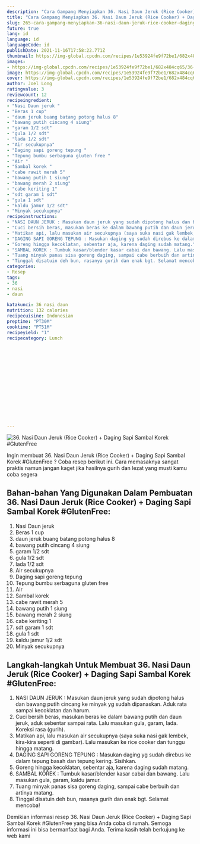 ```yaml
---
description: "Cara Gampang Menyiapkan 36. Nasi Daun Jeruk (Rice Cooker) + Daging Sapi Sambal Korek #GlutenFree, Enak Banget"
title: "Cara Gampang Menyiapkan 36. Nasi Daun Jeruk (Rice Cooker) + Daging Sapi Sambal Korek #GlutenFree, Enak Banget"
slug: 265-cara-gampang-menyiapkan-36-nasi-daun-jeruk-rice-cooker-daging-sapi-sambal-korek-glutenfree-enak-banget
future: true
lang: id
language: id
languageCode: id
publishDate: 2021-11-16T17:58:22.771Z 
thumbnail: https://img-global.cpcdn.com/recipes/1e53924fe9f72be1/682x484cq65/36-nasi-daun-jeruk-rice-cooker-daging-sapi-sambal-korek-glutenfree-foto-resep-utama.webp
images:
- https://img-global.cpcdn.com/recipes/1e53924fe9f72be1/682x484cq65/36-nasi-daun-jeruk-rice-cooker-daging-sapi-sambal-korek-glutenfree-foto-resep-utama.webp
image: https://img-global.cpcdn.com/recipes/1e53924fe9f72be1/682x484cq65/36-nasi-daun-jeruk-rice-cooker-daging-sapi-sambal-korek-glutenfree-foto-resep-utama.webp
cover: https://img-global.cpcdn.com/recipes/1e53924fe9f72be1/682x484cq65/36-nasi-daun-jeruk-rice-cooker-daging-sapi-sambal-korek-glutenfree-foto-resep-utama.webp
author: Joel Long
ratingvalue: 3
reviewcount: 12
recipeingredient:
- "Nasi Daun jeruk "
- "Beras 1 cup"
- "daun jeruk buang batang potong halus 8"
- "bawang putih cincang 4 siung"
- "garam 1/2 sdt"
- "gula 1/2 sdt"
- "lada 1/2 sdt"
- "Air secukupnya"
- "Daging sapi goreng tepung "
- "Tepung bumbu serbaguna gluten free "
- "Air "
- "Sambal korek "
- "cabe rawit merah 5"
- "bawang putih 1 siung"
- "bawang merah 2 siung"
- "cabe keriting 1"
- "sdt garam 1 sdt"
- "gula 1 sdt"
- "kaldu jamur 1/2 sdt"
- "Minyak secukupnya"
recipeinstructions:
- "NASI DAUN JERUK : Masukan daun jeruk yang sudah dipotong halus dan bawang putih cincang ke minyak yg sudah dipanaskan. Aduk rata sampai kecoklatan dan harum."
- "Cuci bersih beras, masukan beras ke dalam bawang putih dan daun jeruk, aduk sebentar sampai rata. Lalu masukan gula, garam, lada. Koreksi rasa (gurih)."
- "Matikan api, lalu masukan air secukupnya (saya suka nasi gak lembek, kira-kira seperti di gambar). Lalu masukan ke rice cooker dan tunggu hingga matang."
- "DAGING SAPI GORENG TEPUNG : Masukan daging yg sudah direbus ke dalam tepung basah dan tepung kering. Sisihkan."
- "Goreng hingga kecoklatan, sebentar aja, karena daging sudah matang."
- "SAMBAL KOREK : Tumbuk kasar/blender kasar cabai dan bawang. Lalu masukan gula, garam, kaldu jamur."
- "Tuang minyak panas sisa goreng daging, sampai cabe berbuih dan artinya matang."
- "Tinggal disatuin deh bun, rasanya gurih dan enak bgt. Selamat mencoba!"
categories:
- Resep
tags:
- 36
- nasi
- daun

katakunci: 36 nasi daun 
nutrition: 132 calories
recipecuisine: Indonesian
preptime: "PT30M"
cooktime: "PT51M"
recipeyield: "1"
recipecategory: Lunch


     
    
    
    
    
    
    
    
    
    
    
      
    
---
```



![36. Nasi Daun Jeruk (Rice Cooker) + Daging Sapi Sambal Korek #GlutenFree](https://img-global.cpcdn.com/recipes/1e53924fe9f72be1/682x484cq65/36-nasi-daun-jeruk-rice-cooker-daging-sapi-sambal-korek-glutenfree-foto-resep-utama.webp)

Ingin membuat 36. Nasi Daun Jeruk (Rice Cooker) + Daging Sapi Sambal Korek #GlutenFree ? Coba resep berikut ini. Cara memasaknya sangat praktis namun jangan kaget jika hasilnya gurih dan lezat yang musti kamu coba segera

<!--inarticleads1-->

## Bahan-bahan Yang Digunakan Dalam Pembuatan 36. Nasi Daun Jeruk (Rice Cooker) + Daging Sapi Sambal Korek #GlutenFree:

1. Nasi Daun jeruk 
1. Beras 1 cup
1. daun jeruk buang batang potong halus 8
1. bawang putih cincang 4 siung
1. garam 1/2 sdt
1. gula 1/2 sdt
1. lada 1/2 sdt
1. Air secukupnya
1. Daging sapi goreng tepung 
1. Tepung bumbu serbaguna gluten free 
1. Air 
1. Sambal korek 
1. cabe rawit merah 5
1. bawang putih 1 siung
1. bawang merah 2 siung
1. cabe keriting 1
1. sdt garam 1 sdt
1. gula 1 sdt
1. kaldu jamur 1/2 sdt
1. Minyak secukupnya



<!--inarticleads2-->

## Langkah-langkah Untuk Membuat 36. Nasi Daun Jeruk (Rice Cooker) + Daging Sapi Sambal Korek #GlutenFree:

1. NASI DAUN JERUK : Masukan daun jeruk yang sudah dipotong halus dan bawang putih cincang ke minyak yg sudah dipanaskan. Aduk rata sampai kecoklatan dan harum.
1. Cuci bersih beras, masukan beras ke dalam bawang putih dan daun jeruk, aduk sebentar sampai rata. Lalu masukan gula, garam, lada. Koreksi rasa (gurih).
1. Matikan api, lalu masukan air secukupnya (saya suka nasi gak lembek, kira-kira seperti di gambar). Lalu masukan ke rice cooker dan tunggu hingga matang.
1. DAGING SAPI GORENG TEPUNG : Masukan daging yg sudah direbus ke dalam tepung basah dan tepung kering. Sisihkan.
1. Goreng hingga kecoklatan, sebentar aja, karena daging sudah matang.
1. SAMBAL KOREK : Tumbuk kasar/blender kasar cabai dan bawang. Lalu masukan gula, garam, kaldu jamur.
1. Tuang minyak panas sisa goreng daging, sampai cabe berbuih dan artinya matang.
1. Tinggal disatuin deh bun, rasanya gurih dan enak bgt. Selamat mencoba!




Demikian informasi  resep 36. Nasi Daun Jeruk (Rice Cooker) + Daging Sapi Sambal Korek #GlutenFree   yang bisa Anda coba di rumah. Semoga informasi ini bisa bermanfaat bagi Anda. Terima kasih telah berkujung ke web kami
